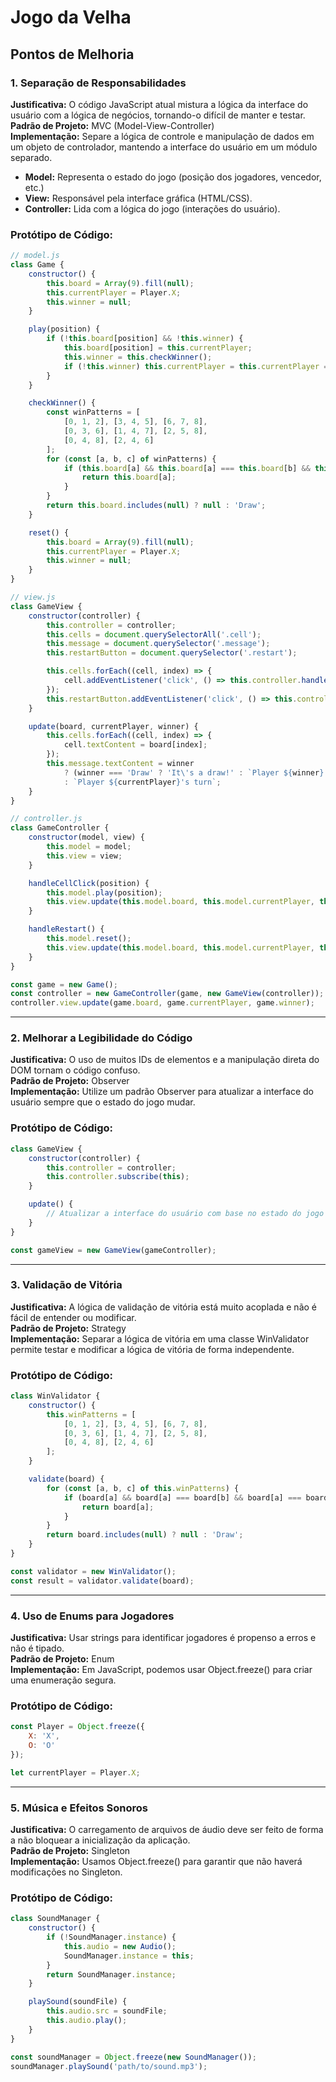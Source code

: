 # Jogo da Velha

## Pontos de Melhoria

### 1. Separação de Responsabilidades
**Justificativa:** O código JavaScript atual mistura a lógica da interface do usuário com a lógica de negócios, tornando-o difícil de manter e testar.  
**Padrão de Projeto:** MVC (Model-View-Controller)  
**Implementação:** Separe a lógica de controle e manipulação de dados em um objeto de controlador, mantendo a interface do usuário em um módulo separado.
- **Model:** Representa o estado do jogo (posição dos jogadores, vencedor, etc.)
- **View:** Responsável pela interface gráfica (HTML/CSS).
- **Controller:** Lida com a lógica do jogo (interações do usuário).
### Protótipo de Código:
```javascript
// model.js
class Game {
    constructor() {
        this.board = Array(9).fill(null);
        this.currentPlayer = Player.X;
        this.winner = null;
    }

    play(position) {
        if (!this.board[position] && !this.winner) {
            this.board[position] = this.currentPlayer;
            this.winner = this.checkWinner();
            if (!this.winner) this.currentPlayer = this.currentPlayer === Player.X ? Player.O : Player.X;
        }
    }

    checkWinner() {
        const winPatterns = [
            [0, 1, 2], [3, 4, 5], [6, 7, 8],
            [0, 3, 6], [1, 4, 7], [2, 5, 8],
            [0, 4, 8], [2, 4, 6]
        ];
        for (const [a, b, c] of winPatterns) {
            if (this.board[a] && this.board[a] === this.board[b] && this.board[a] === this.board[c]) {
                return this.board[a];
            }
        }
        return this.board.includes(null) ? null : 'Draw';
    }

    reset() {
        this.board = Array(9).fill(null);
        this.currentPlayer = Player.X;
        this.winner = null;
    }
}

// view.js
class GameView {
    constructor(controller) {
        this.controller = controller;
        this.cells = document.querySelectorAll('.cell');
        this.message = document.querySelector('.message');
        this.restartButton = document.querySelector('.restart');

        this.cells.forEach((cell, index) => {
            cell.addEventListener('click', () => this.controller.handleCellClick(index));
        });
        this.restartButton.addEventListener('click', () => this.controller.handleRestart());
    }

    update(board, currentPlayer, winner) {
        this.cells.forEach((cell, index) => {
            cell.textContent = board[index];
        });
        this.message.textContent = winner 
            ? (winner === 'Draw' ? 'It\'s a draw!' : `Player ${winner} wins!`)
            : `Player ${currentPlayer}'s turn`;
    }
}

// controller.js
class GameController {
    constructor(model, view) {
        this.model = model;
        this.view = view;
    }

    handleCellClick(position) {
        this.model.play(position);
        this.view.update(this.model.board, this.model.currentPlayer, this.model.winner);
    }

    handleRestart() {
        this.model.reset();
        this.view.update(this.model.board, this.model.currentPlayer, this.model.winner);
    }
}

const game = new Game();
const controller = new GameController(game, new GameView(controller));
controller.view.update(game.board, game.currentPlayer, game.winner);

```
---

### 2. Melhorar a Legibilidade do Código
**Justificativa:** O uso de muitos IDs de elementos e a manipulação direta do DOM tornam o código confuso.  
**Padrão de Projeto:** Observer  
**Implementação:** Utilize um padrão Observer para atualizar a interface do usuário sempre que o estado do jogo mudar.
### Protótipo de Código:
```javascript
class GameView {
    constructor(controller) {
        this.controller = controller;
        this.controller.subscribe(this);
    }

    update() {
        // Atualizar a interface do usuário com base no estado do jogo (vitória ou velha)
    }
}

const gameView = new GameView(gameController);

```
---

### 3. Validação de Vitória
**Justificativa:** A lógica de validação de vitória está muito acoplada e não é fácil de entender ou modificar.  
**Padrão de Projeto:** Strategy  
**Implementação:** Separar a lógica de vitória em uma classe WinValidator permite testar e modificar a lógica de vitória de forma independente.
### Protótipo de Código:
```javascript
class WinValidator {
    constructor() {
        this.winPatterns = [
            [0, 1, 2], [3, 4, 5], [6, 7, 8],
            [0, 3, 6], [1, 4, 7], [2, 5, 8],
            [0, 4, 8], [2, 4, 6]
        ];
    }

    validate(board) {
        for (const [a, b, c] of this.winPatterns) {
            if (board[a] && board[a] === board[b] && board[a] === board[c]) {
                return board[a];
            }
        }
        return board.includes(null) ? null : 'Draw';
    }
}

const validator = new WinValidator();
const result = validator.validate(board);


```
---

### 4. Uso de Enums para Jogadores
**Justificativa:** Usar strings para identificar jogadores é propenso a erros e não é tipado.  
**Padrão de Projeto:** Enum  
**Implementação:** Em JavaScript, podemos usar Object.freeze() para criar uma enumeração segura.
### Protótipo de Código:
```javascript
const Player = Object.freeze({
    X: 'X',
    O: 'O'
});

let currentPlayer = Player.X;

```
---

### 5. Música e Efeitos Sonoros
**Justificativa:** O carregamento de arquivos de áudio deve ser feito de forma a não bloquear a inicialização da aplicação.  
**Padrão de Projeto:** Singleton  
**Implementação:** Usamos Object.freeze() para garantir que não haverá modificações no Singleton.
### Protótipo de Código:
```javascript
class SoundManager {
    constructor() {
        if (!SoundManager.instance) {
            this.audio = new Audio();
            SoundManager.instance = this;
        }
        return SoundManager.instance;
    }

    playSound(soundFile) {
        this.audio.src = soundFile;
        this.audio.play();
    }
}

const soundManager = Object.freeze(new SoundManager());
soundManager.playSound('path/to/sound.mp3');

```
